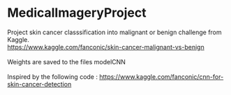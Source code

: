 # MedicalImageryProject
Project skin cancer classsification into malignant or benign challenge from Kaggle.<br>
https://www.kaggle.com/fanconic/skin-cancer-malignant-vs-benign
<br>
<br>
Weights are saved to the files modelCNN
<br><br>
Inspired by the following code : https://www.kaggle.com/fanconic/cnn-for-skin-cancer-detection
